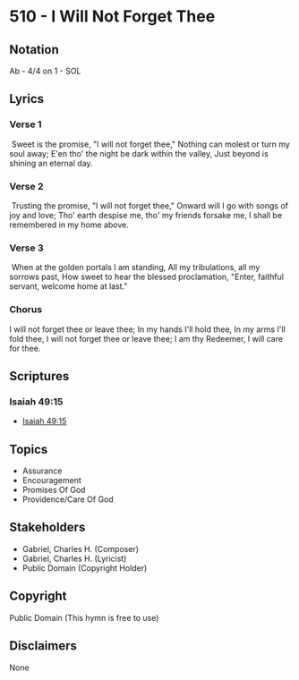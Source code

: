 # 510 - I Will Not Forget Thee

## Notation

Ab - 4/4 on 1 - SOL

## Lyrics

### Verse 1

 Sweet is the promise, "I will not forget thee," Nothing can molest or turn my soul away; E'en  tho' the night be dark within the valley, Just beyond is shining an eternal day.

### Verse 2

 Trusting the promise, "I will not forget thee," Onward will I go with songs of joy and love; Tho' earth despise me, tho' my friends forsake me, I shall be remembered in my home above. 

### Verse 3

 When at the golden portals I am standing, All my tribulations, all my sorrows past, How sweet to hear the blessed proclamation, "Enter, faithful servant, welcome home at last."

### Chorus

I will not forget thee or leave thee; In my hands I'll hold thee, In my arms I'll fold thee, I will not forget thee or leave thee; I am thy Redeemer, I will care for thee. 


## Scriptures

### Isaiah 49:15

- [Isaiah 49:15](https://www.biblegateway.com/passage/?search=Isaiah%2049%3A15)


## Topics

- Assurance
- Encouragement
- Promises Of God
- Providence/Care Of God

## Stakeholders

- Gabriel, Charles H. (Composer)
- Gabriel, Charles H. (Lyricist)
- Public Domain (Copyright Holder)

## Copyright

Public Domain
(This hymn is free to use)

## Disclaimers

None

